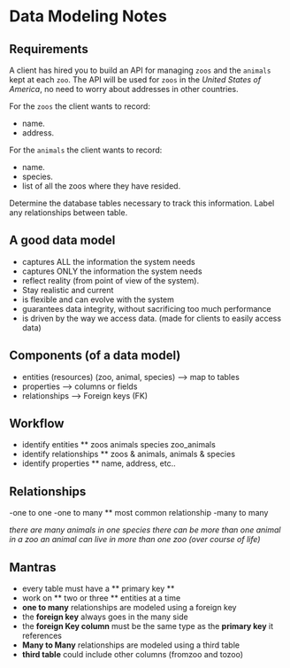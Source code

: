 # Data Modeling Notes

## Requirements

A client has hired you to build an API for managing `zoos` and the `animals` kept at each `zoo`. The API will be used for `zoos` in the _United States of America_, no need to worry about addresses in other countries.

For the `zoos` the client wants to record:

- name.
- address.

For the `animals` the client wants to record:

- name.
- species.
- list of all the zoos where they have resided.

Determine the database tables necessary to track this information.
Label any relationships between table.

## A good data model

- captures ALL the information the system needs
- captures ONLY the information the system needs
- reflect reality (from point of view of the system). 
- Stay realistic and current
- is flexible and can evolve with the system
- guarantees data integrity, without sacrificing too much performance
- is driven by the way we access data. (made for clients to easily access data)

## Components (of a data model)

- entities (resources) (zoo, animal, species) --> map to tables
- properties --> columns or fields
- relationships --> Foreign keys (FK)

## Workflow

- identify entities ** zoos animals species zoo_animals
- identify relationships ** zoos & animals, animals & species
- identify properties ** name, address, etc..

## Relationships
-one to one
-one to many ** most common relationship
-many to many

_there are many animals in one species_
_there can be more than one animal in a zoo_
_an animal can live in more than one zoo (over course of life)_

## Mantras

- every table must have a ** primary key **
- work on ** two or three ** entities at a time
- **one to many** relationships are modeled using a foreign key
- the **foreign key** always goes in the many side
- the **foreign Key column** must be the same type as the **primary key** it references
- **Many to Many** relationships are modeled using a third table
- **third table** could include other columns (fromzoo and tozoo)



